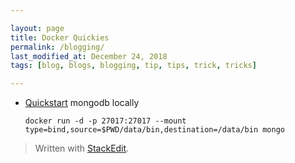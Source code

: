 ```yaml
---

layout: page
title: Docker Quickies
permalink: /blogging/
last_modified_at: December 24, 2018
tags: [blog, blogs, blogging, tip, tips, trick, tricks]

---
```


* [Quickstart](https://blog.usejournal.com/docker-for-developers-mongodb-6d8ab16e6e4d) mongodb locally
    ```
    docker run -d -p 27017:27017 --mount type=bind,source=$PWD/data/bin,destination=/data/bin mongo
    ```


> Written with [StackEdit](https://stackedit.io/).
<!--stackedit_data:
eyJoaXN0b3J5IjpbODg5NDU5MzMxLC01NzI0Nzc0NDBdfQ==
-->
